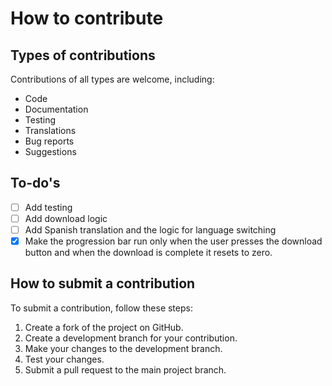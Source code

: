 # How to contribute

## Types of contributions

Contributions of all types are welcome, including:

- Code
- Documentation
- Testing
- Translations
- Bug reports
- Suggestions

## To-do's

- [ ] Add testing
- [ ] Add download logic
- [ ] Add Spanish translation and the logic for language switching
- [x] Make the progression bar run only when the user presses the download button and when the download is complete it resets to zero.

## How to submit a contribution

To submit a contribution, follow these steps:

1. Create a fork of the project on GitHub.
2. Create a development branch for your contribution.
3. Make your changes to the development branch.
4. Test your changes.
5. Submit a pull request to the main project branch.
